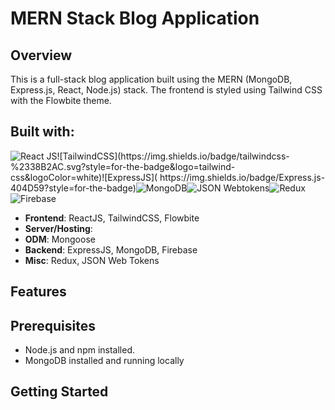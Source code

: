 # MERN Stack Blog Application

## Overview

This is a full-stack blog application built using the MERN (MongoDB, Express.js, React, Node.js) stack. The frontend is styled using Tailwind CSS with the Flowbite theme.

## Built with:

![React JS](https://img.shields.io/badge/React-20232A?style=for-the-badge&logo=react&logoColor=61DAFB")![TailwindCSS](https://img.shields.io/badge/tailwindcss-%2338B2AC.svg?style=for-the-badge&logo=tailwind-css&logoColor=white)![ExpressJS](	https://img.shields.io/badge/Express.js-404D59?style=for-the-badge)![MongoDB](	https://img.shields.io/badge/MongoDB-4EA94B?style=for-the-badge&logo=mongodb&logoColor=white)![JSON Webtokens](https://img.shields.io/badge/json%20web%20tokens-323330?style=for-the-badge&logo=json-web-tokens&logoColor=pink)![Redux](https://img.shields.io/badge/Redux-593D88?style=for-the-badge&logo=redux&logoColor=white)![Firebase](https://img.shields.io/badge/Firebase-039BE5?style=for-the-badge&logo=Firebase&logoColor=white)

- **Frontend**: ReactJS, TailwindCSS, Flowbite
- **Server/Hosting**: 
- **ODM**: Mongoose
- **Backend**: ExpressJS, MongoDB, Firebase
- **Misc**: Redux, JSON Web Tokens

## Features



## Prerequisites

- Node.js and npm installed.
- MongoDB installed and running locally

## Getting Started


